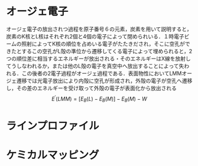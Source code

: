 # オージェ電子
 オージェ電子の放出されつ過程を原子番号６の元素，炭素を用いて説明すると，炭素のK核とL核はそれぞれ2個と4個の電子によって閉められいる．１時電子ビームの照射によってK核の順位を占めいる電子がたたきだされ，そこに空孔ができたとするこの空孔がL殻の準位から遷移してくる電子によって埋められると，2つの順位差に相当するエネルギーが放出される・そのエネルギーはX線を放射してうしなわれるか，または他のL殻の電子を真空中へ放出することによって失われる．この後者の2電子過程がオージェ過程である．表面物性においてLMMオージェ遷移では光電子放出により内殻に空孔が形成され，外殻の電子が空孔へ遷移し，その差のエネルギーを受け取って外殻の電子が表面化から放出される 
 $$E^{'}\left(LMM \right)=\left[ E_B(L)-E_B(M) \right]-E_B(M)-W$$
 
# ラインプロファイル

# ケミカルマッピング